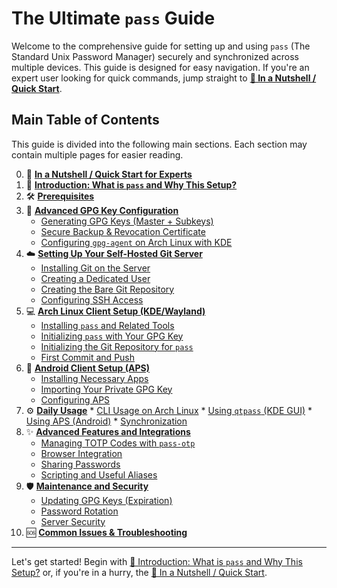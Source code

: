 # The Ultimate `pass` Guide
Welcome to the comprehensive guide for setting up and using `pass` (The Standard Unix Password Manager) securely and synchronized across multiple devices.
This guide is designed for easy navigation. If you're an expert user looking for quick commands, jump straight to [**🚀 In a Nutshell / Quick Start**](./00_In-A-Nutshell.md).

## Main Table of Contents
This guide is divided into the following main sections. Each section may contain multiple pages for easier reading.

0.  🚀 **[In a Nutshell / Quick Start for Experts](./00_In-A-Nutshell.md)**
1.  🤔 **[Introduction: What is `pass` and Why This Setup?](./01_Introduction_and_Why.md)**
2.  🛠️ **[Prerequisites](./02_Prerequisites.md)**
3.  🔑 **[Advanced GPG Key Configuration](./03_GPG_Setup/README.md)**
    *   [Generating GPG Keys (Master + Subkeys)](./03_GPG_Setup/3.1_Generating_Keys.md)
    *   [Secure Backup & Revocation Certificate](./03_GPG_Setup/3.2_Backup_and_Revocation.md)
    *   [Configuring `gpg-agent` on Arch Linux with KDE](./03_GPG_Setup/3.3_GPG_Agent_KDE.md)
4.  ☁️ **[Setting Up Your Self-Hosted Git Server](./04_Server_Git_Setup/README.md)**
    *   [Installing Git on the Server](./04_Server_Git_Setup/4.1_Installing_Git.md)
    *   [Creating a Dedicated User](./04_Server_Git_Setup/4.2_Dedicated_User.md)
    *   [Creating the Bare Git Repository](./04_Server_Git_Setup/4.3_Bare_Repository.md)
    *   [Configuring SSH Access](./04_Server_Git_Setup/4.4_SSH_Access.md)
5.  💻 **[Arch Linux Client Setup (KDE/Wayland)](./05_Arch_Linux_Client_Setup/README.md)**
    *   [Installing `pass` and Related Tools](./05_Arch_Linux_Client_Setup/5.1_Installing_Pass.md)
    *   [Initializing `pass` with Your GPG Key](./05_Arch_Linux_Client_Setup/5.2_Initializing_Pass_GPG.md)
    *   [Initializing the Git Repository for `pass`](./05_Arch_Linux_Client_Setup/5.3_Initializing_Git_Repo.md)
    *   [First Commit and Push](./05_Arch_Linux_Client_Setup/5.4_First_Commit_Push.md)
6.  📱 **[Android Client Setup (APS)](./06_Android_Client_Setup/README.md)**
    *   [Installing Necessary Apps](./06_Android_Client_Setup/6.1_Installing_Apps.md)
    *   [Importing Your Private GPG Key](./06_Android_Client_Setup/6.2_Importing_GPG_Key.md)
    *   [Configuring APS](./06_Android_Client_Setup/6.3_Configuring_APS.md)
7.   ⚙️ **[Daily Usage](./07_Daily_Usage/README.md)**
    *   [CLI Usage on Arch Linux](./07_Daily_Usage/7.1_CLI_Usage_Arch.md)
    *   [Using `qtpass` (KDE GUI)](./07_Daily_Usage/7.2_QtPass_KDE.md)
    *   [Using APS (Android)](./07_Daily_Usage/7.3_APS_Usage_Android.md)
    *   [Synchronization](./07_Daily_Usage/7.4_Synchronization.md)
8.  ✨ **[Advanced Features and Integrations](./08_Advanced_Features/README.md)**
    *   [Managing TOTP Codes with `pass-otp`](./08_Advanced_Features/8.1_Pass_OTP.md)
    *   [Browser Integration](./08_Advanced_Features/8.2_Browser_Integration.md)
    *   [Sharing Passwords](./08_Advanced_Features/8.3_Sharing_Passwords.md)
    *   [Scripting and Useful Aliases](./08_Advanced_Features/8.4_Scripting_Alias.md)
9. 🛡️ **[Maintenance and Security](./09_Maintenance_Security/README.md)**
    *   [Updating GPG Keys (Expiration)](./09_Maintenance_Security/9.1_GPG_Key_Updates.md)
    *   [Password Rotation](./09_Maintenance_Security/9.2_Password_Rotation.md)
    *   [Server Security](./09_Maintenance_Security/9.3_Server_Security.md)
10. 🆘 **[Common Issues & Troubleshooting](./10_Troubleshooting.md)**

---
Let's get started! Begin with [🤔 Introduction: What is `pass` and Why This Setup?](./01_Introduction_and_Why.md) or, if you're in a hurry, the [🚀 In a Nutshell / Quick Start](./00_In-A-Nutshell.md).
